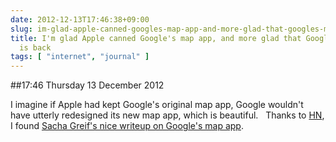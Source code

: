 ```yaml
---
date: 2012-12-13T17:46:38+09:00
slug: im-glad-apple-canned-googles-map-app-and-more-glad-that-googles-map-app-is-back
title: I'm glad Apple canned Google's map app, and more glad that Google's map app
  is back
tags: [ "internet", "journal" ]
---
```


##17:46 Thursday 13 December 2012

I imagine if Apple had kept Google's original map app, Google wouldn't have utterly redesigned its new map app, which is beautiful.   Thanks to [HN](https://news.ycombinator.com/), I found [Sacha Greif's nice writeup on Google's map app](https://sachagreif.com/design-details-of-google-maps-for-ios/).
